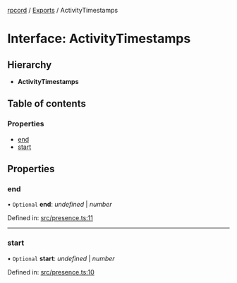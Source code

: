 [rpcord](../README.md) / [Exports](../modules.md) / ActivityTimestamps

# Interface: ActivityTimestamps

## Hierarchy

* **ActivityTimestamps**

## Table of contents

### Properties

- [end](activitytimestamps.md#end)
- [start](activitytimestamps.md#start)

## Properties

### end

• `Optional` **end**: *undefined* \| *number*

Defined in: [src/presence.ts:11](https://github.com/DjDeveloperr/RPCord/blob/280c12e/src/presence.ts#L11)

___

### start

• `Optional` **start**: *undefined* \| *number*

Defined in: [src/presence.ts:10](https://github.com/DjDeveloperr/RPCord/blob/280c12e/src/presence.ts#L10)
